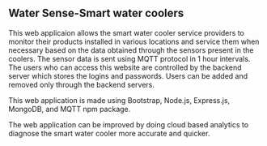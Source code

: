 ## Water Sense-Smart water coolers

This web applicaion allows the smart water cooler service providers to monitor their products installed in various locations and
service them when necessary based on the data obtained through the sensors present in the coolers. The sensor data is sent using MQTT 
protocol in 1 hour intervals. The users who can access this website are controlled by the backend server which stores the logins and
passwords. Users can be added and removed only through the backend servers. 

This web application is made using Bootstrap, Node.js, Express.js, MongoDB, and MQTT npm package.

The web application can be improved by doing cloud based analytics to diagnose the smart water cooler more accurate and quicker.
